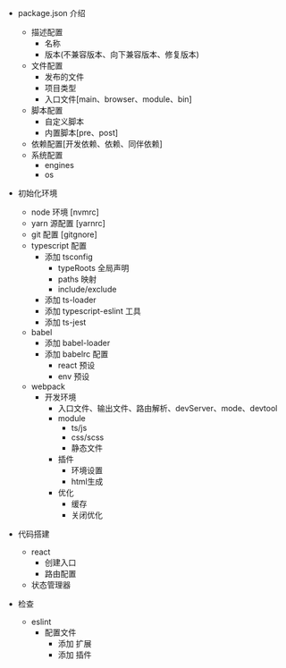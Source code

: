 - package.json 介绍
    - 描述配置
        - 名称
        - 版本(不兼容版本、向下兼容版本、修复版本)
    - 文件配置
        - 发布的文件
        - 项目类型
        - 入口文件[main、browser、module、bin]
    - 脚本配置
        - 自定义脚本
        - 内置脚本[pre、post]
    - 依赖配置[开发依赖、依赖、同伴依赖]
    - 系统配置
        - engines
        - os

- 初始化环境
    - node 环境 [nvmrc]
    - yarn 源配置 [yarnrc]
    - git 配置 [gitgnore]
    - typescript 配置
        - 添加 tsconfig
            - typeRoots 全局声明
            - paths 映射
            - include/exclude
        - 添加 ts-loader
        - 添加 typescript-eslint 工具
        - 添加 ts-jest
    - babel
        - 添加 babel-loader
        - 添加 babelrc 配置
            - react 预设
            - env 预设
    - webpack
        - 开发环境
            - 入口文件、输出文件、路由解析、devServer、mode、devtool
            - module
                - ts/js
                - css/scss
                - 静态文件
            - 插件
                - 环境设置
                - html生成
            - 优化
                - 缓存
                - 关闭优化
- 代码搭建
    - react
        - 创建入口
        - 路由配置
    - 状态管理器
- 检查
  - eslint
    - 配置文件
      - 添加 扩展
      - 添加 插件
    
  


